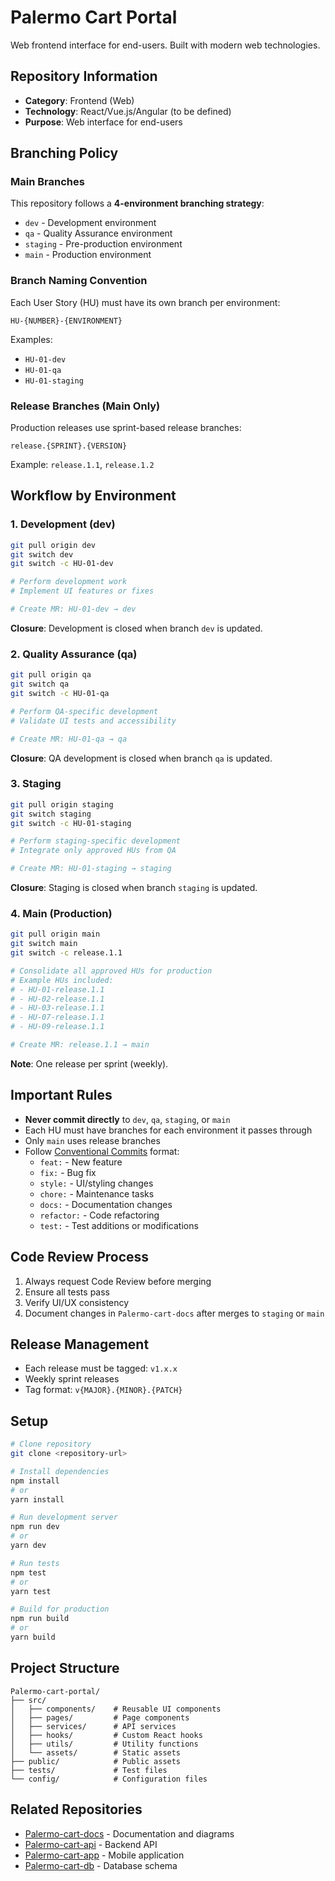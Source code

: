 # Palermo Cart Portal

Web frontend interface for end-users. Built with modern web technologies.

## Repository Information

- **Category**: Frontend (Web)
- **Technology**: React/Vue.js/Angular (to be defined)
- **Purpose**: Web interface for end-users

## Branching Policy

### Main Branches

This repository follows a **4-environment branching strategy**:

- `dev` - Development environment
- `qa` - Quality Assurance environment
- `staging` - Pre-production environment
- `main` - Production environment

### Branch Naming Convention

Each User Story (HU) must have its own branch per environment:

```
HU-{NUMBER}-{ENVIRONMENT}
```

Examples:
- `HU-01-dev`
- `HU-01-qa`
- `HU-01-staging`

### Release Branches (Main Only)

Production releases use sprint-based release branches:

```
release.{SPRINT}.{VERSION}
```

Example: `release.1.1`, `release.1.2`

## Workflow by Environment

### 1. Development (dev)

```bash
git pull origin dev
git switch dev
git switch -c HU-01-dev

# Perform development work
# Implement UI features or fixes

# Create MR: HU-01-dev → dev
```

**Closure**: Development is closed when branch `dev` is updated.

### 2. Quality Assurance (qa)

```bash
git pull origin qa
git switch qa
git switch -c HU-01-qa

# Perform QA-specific development
# Validate UI tests and accessibility

# Create MR: HU-01-qa → qa
```

**Closure**: QA development is closed when branch `qa` is updated.

### 3. Staging

```bash
git pull origin staging
git switch staging
git switch -c HU-01-staging

# Perform staging-specific development
# Integrate only approved HUs from QA

# Create MR: HU-01-staging → staging
```

**Closure**: Staging is closed when branch `staging` is updated.

### 4. Main (Production)

```bash
git pull origin main
git switch main
git switch -c release.1.1

# Consolidate all approved HUs for production
# Example HUs included:
# - HU-01-release.1.1
# - HU-02-release.1.1
# - HU-03-release.1.1
# - HU-07-release.1.1
# - HU-09-release.1.1

# Create MR: release.1.1 → main
```

**Note**: One release per sprint (weekly).

## Important Rules

- **Never commit directly** to `dev`, `qa`, `staging`, or `main`
- Each HU must have branches for each environment it passes through
- Only `main` uses release branches
- Follow [Conventional Commits](https://www.conventionalcommits.org/) format:
  - `feat:` - New feature
  - `fix:` - Bug fix
  - `style:` - UI/styling changes
  - `chore:` - Maintenance tasks
  - `docs:` - Documentation changes
  - `refactor:` - Code refactoring
  - `test:` - Test additions or modifications

## Code Review Process

1. Always request Code Review before merging
2. Ensure all tests pass
3. Verify UI/UX consistency
4. Document changes in `Palermo-cart-docs` after merges to `staging` or `main`

## Release Management

- Each release must be tagged: `v1.x.x`
- Weekly sprint releases
- Tag format: `v{MAJOR}.{MINOR}.{PATCH}`

## Setup

```bash
# Clone repository
git clone <repository-url>

# Install dependencies
npm install
# or
yarn install

# Run development server
npm run dev
# or
yarn dev

# Run tests
npm test
# or
yarn test

# Build for production
npm run build
# or
yarn build
```

## Project Structure

```
Palermo-cart-portal/
├── src/
│   ├── components/    # Reusable UI components
│   ├── pages/         # Page components
│   ├── services/      # API services
│   ├── hooks/         # Custom React hooks
│   ├── utils/         # Utility functions
│   └── assets/        # Static assets
├── public/            # Public assets
├── tests/             # Test files
└── config/            # Configuration files
```

## Related Repositories

- [Palermo-cart-docs](../Palermo-cart-docs) - Documentation and diagrams
- [Palermo-cart-api](../Palermo-cart-api) - Backend API
- [Palermo-cart-app](../Palermo-cart-app) - Mobile application
- [Palermo-cart-db](../Palermo-cart-db) - Database schema

